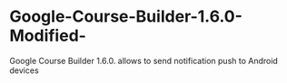 Google-Course-Builder-1.6.0-Modified-
=====================================

Google Course Builder 1.6.0. allows to send notification push to Android devices
